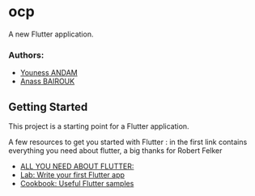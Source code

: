 # ocp

A new Flutter application.

### Authors:
- [Youness ANDAM]()
- [Anass BAIROUK](https://www.linkedin.com/in/anass-bairouk-258673109/)



## Getting Started

This project is a starting point for a Flutter application.

A few resources to get you started with Flutter :
  in the first link contains everything you need about flutter, a big thanks for Robert Felker

- [ALL YOU NEED ABOUT FLUTTER:](https://github.com/Solido/awesome-flutter)
- [Lab: Write your first Flutter app](https://flutter.dev/docs/get-started/codelab)
- [Cookbook: Useful Flutter samples](https://flutter.dev/docs/cookbook)

